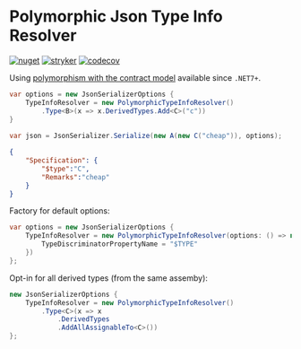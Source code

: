 # Polymorphic Json Type Info Resolver

[![nuget](https://img.shields.io/nuget/v/PolymorphicJsonTypeInfoResolver.svg)](https://www.nuget.org/packages/PolymorphicJsonTypeInfoResolver/)
[![stryker](https://img.shields.io/endpoint?style=flat&label=stryker&url=https%3A%2F%2Fbadge-api.stryker-mutator.io%2Fgithub.com%2Friezebosch%2FPolymorphicJsonTypeInfoResolver%2Fmain)](https://dashboard.stryker-mutator.io/reports/github.com/riezebosch/PolymorphicJsonTypeInfoResolver/main)
[![codecov](https://codecov.io/gh/riezebosch/PolymorphicJsonTypeInfoResolver/branch/main/graph/badge.svg)](https://codecov.io/gh/riezebosch/PolymorphicJsonTypeInfoResolver)

Using [polymorphism with the contract model](https://learn.microsoft.com/en-us/dotnet/standard/serialization/system-text-json/polymorphism?pivots=dotnet-7-0#configure-polymorphism-with-the-contract-model) available since `.NET7+`.

```csharp
var options = new JsonSerializerOptions {
    TypeInfoResolver = new PolymorphicTypeInfoResolver()
        .Type<B>(x => x.DerivedTypes.Add<C>("c"))
}
        
var json = JsonSerializer.Serialize(new A(new C("cheap")), options);
```

```json
{
    "Specification": {
        "$type":"C",
        "Remarks":"cheap"
    }
}
```
Factory for default options:

```csharp
var options = new JsonSerializerOptions {
    TypeInfoResolver = new PolymorphicTypeInfoResolver(options: () => new JsonPolymorphismOptions {
        TypeDiscriminatorPropertyName = "$TYPE"
    })
};
```

Opt-in for all derived types (from the same assemby):

```csharp
new JsonSerializerOptions {
    TypeInfoResolver = new PolymorphicTypeInfoResolver()
        .Type<C>(x => x
            .DerivedTypes
            .AddAllAssignableTo<C>())
};
```